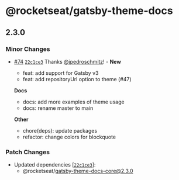 # @rocketseat/gatsby-theme-docs

## 2.3.0

### Minor Changes

- [#74](https://github.com/Rocketseat/gatsby-themes/pull/74) [`22c1ce3`](https://github.com/Rocketseat/gatsby-themes/commit/22c1ce3124e540d51cac50f21b71e9eaf21524b3) Thanks [@jpedroschmitz](https://github.com/jpedroschmitz)! - **New**

  - feat: add support for Gatsby v3
  - feat: add repositoryUrl option to theme (#47)

  **Docs**

  - docs: add more examples of theme usage
  - docs: rename master to main

  **Other**

  - chore(deps): update packages
  - refactor: change colors for blockquote

### Patch Changes

- Updated dependencies [[`22c1ce3`](https://github.com/Rocketseat/gatsby-themes/commit/22c1ce3124e540d51cac50f21b71e9eaf21524b3)]:
  - @rocketseat/gatsby-theme-docs-core@2.3.0
